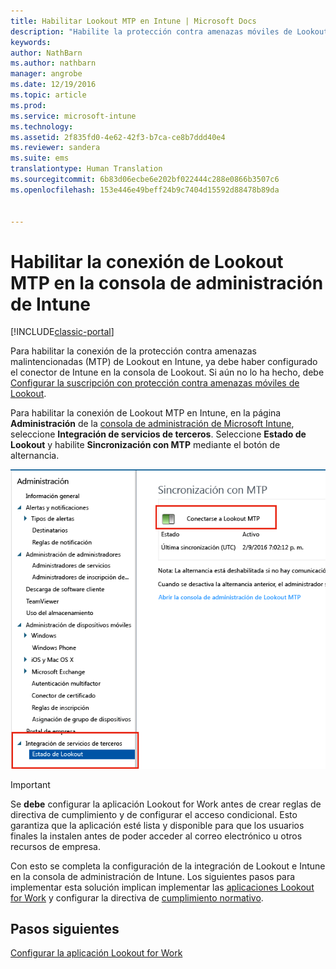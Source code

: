 ```yaml
---
title: Habilitar Lookout MTP en Intune | Microsoft Docs
description: "Habilite la protección contra amenazas móviles de Lookout en la consola de administración de Intune."
keywords: 
author: NathBarn
ms.author: nathbarn
manager: angrobe
ms.date: 12/19/2016
ms.topic: article
ms.prod: 
ms.service: microsoft-intune
ms.technology: 
ms.assetid: 2f835fd0-4e62-42f3-b7ca-ce8b7ddd40e4
ms.reviewer: sandera
ms.suite: ems
translationtype: Human Translation
ms.sourcegitcommit: 6b83d06ecbe6e202bf022444c288e0866b3507c6
ms.openlocfilehash: 153e446e49beff24b9c7404d15592d88478b89da


---
```


# <a name="enable-lookout-mtp-connection-in-the-intune-admin-console"></a>Habilitar la conexión de Lookout MTP en la consola de administración de Intune

[!INCLUDE[classic-portal](../includes/classic-portal.md)]

Para habilitar la conexión de la protección contra amenazas malintencionadas (MTP) de Lookout en Intune, ya debe haber configurado el conector de Intune en la consola de Lookout.  Si aún no lo ha hecho, debe [Configurar la suscripción con protección contra amenazas móviles de Lookout](set-up-your-subscription-with-lookout-mtp.md).

Para habilitar la conexión de Lookout MTP en Intune, en la página **Administración** de la [consola de administración de Microsoft Intune](https://manage.microsoft.com), seleccione **Integración de servicios de terceros**. Seleccione **Estado de Lookout** y habilite **Sincronización con MTP** mediante el botón de alternancia.

![captura de pantalla de la página de sincronización de Lookout con el botón de alternar Habilitar resaltado](../media/mtp/lookout-intune-synchronization.png)

>[!IMPORTANT]
> Se **debe** configurar la aplicación Lookout for Work antes de crear reglas de directiva de cumplimiento y de configurar el acceso condicional. Esto garantiza que la aplicación esté lista y disponible para que los usuarios finales la instalen antes de poder acceder al correo electrónico u otros recursos de empresa.

Con esto se completa la configuración de la integración de Lookout e Intune en la consola de administración de Intune.  Los siguientes pasos para implementar esta solución implican implementar las [aplicaciones Lookout for Work](configure-and-deploy-lookout-for-work-apps.md) y configurar la directiva de [cumplimiento normativo](enable-device-threat-protection-rule-in-compliance-policy.md).


## <a name="next-steps"></a>Pasos siguientes
[Configurar la aplicación Lookout for Work ](configure-and-deploy-lookout-for-work-apps.md)



<!--HONumber=Dec16_HO4-->


